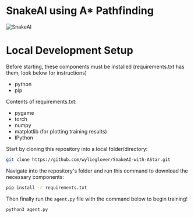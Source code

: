 # SnakeAI using A* Pathfinding
![SnakeAI](https://github.com/wylieglover/SnakeAI-With-AStar/assets/70774631/1b3ba6e4-01ef-439f-b6d1-42c9f17b1742)

# Local Development Setup
Before starting, these components must be installed (requirements.txt has them, look below for instructions)

- python
- pip

Contents of requirements.txt:

- pygame
- torch
- numpy
- matplotlib (for plotting training results)
- IPython

Start by cloning this repository into a local folder/directory:
```sh
git clone https://github.com/wylieglover/SnakeAI-with-AStar.git
```

Navigate into the repository's folder and run this command to download the necessary components:
```sh
pip install -r requirements.txt
```

Then finally run the ```agent.py``` file with the command below to begin training!
```sh
python3 agent.py
```
